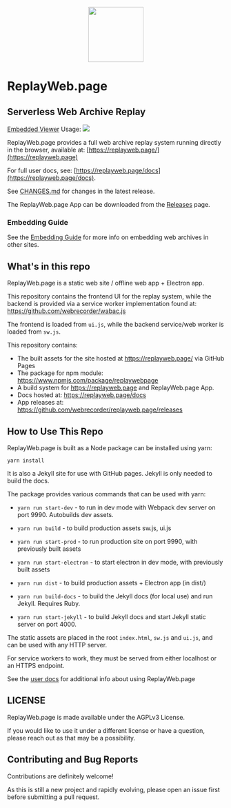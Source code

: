 <p align="center"><img src="/assets/logo.svg" width="128" height="128"></p>
 
# ReplayWeb.page

## Serverless Web Archive Replay
[Embedded Viewer](https://replayweb.page/docs/embedding) Usage: [![](https://data.jsdelivr.com/v1/package/npm/replaywebpage/badge)](https://www.jsdelivr.com/package/npm/replaywebpage)

ReplayWeb.page provides a full web archive replay system running directly in the browser, 
available at: [https://replayweb.page/](https://replayweb.page)

For full user docs, see: [https://replayweb.page/docs](https://replayweb.page/docs).

See [CHANGES.md](CHANGES.md) for changes in the latest release.

The ReplayWeb.page App can be downloaded from the [Releases](https://replayweb.page/releases) page.

### Embedding Guide

See the [Embedding Guide](https://replayweb.page/docs/embedding) for more info on embedding web archives in other sites.


## What's in this repo

ReplayWeb.page is a static web site / offline web app + Electron app.

This repository contains the frontend UI for the replay system, while the backend is provided via a service worker
implementation found at: https://github.com/webrecorder/wabac.js

The frontend is loaded from `ui.js`, while the backend service/web worker is loaded from `sw.js`.

This repository contains:
- The built assets for the site hosted at https://replayweb.page/ via GitHub Pages
- The package for npm module: https://www.npmjs.com/package/replaywebpage
- A build system for https://replayweb.page and ReplayWeb.page App.
- Docs hosted at: https://replayweb.page/docs
- App releases at: https://github.com/webrecorder/replayweb.page/releases

## How to Use This Repo

ReplayWeb.page is built as a Node package can be installed using yarn:

`yarn install`

It is also a Jekyll site for use with GitHub pages. Jekyll is only needed to build the docs.

The package provides various commands that can be used with yarn:

- `yarn run start-dev` - to run in dev mode with Webpack dev server on port 9990. Autobuilds dev assets.

- `yarn run build` - to build production assets sw.js, ui.js

- `yarn run start-prod` - to run production site on port 9990, with previously built assets

- `yarn run start-electron` - to start electron in dev mode, with previously built assets

- `yarn run dist` - to build production assets + Electron app (in dist/)

- `yarn run build-docs` - to build the Jekyll docs (for local use) and run Jekyll. Requires Ruby.

- `yarn run start-jekyll` - to build Jekyll docs and start Jekyll static server on port 4000.


The static assets are placed in the root `index.html`, `sw.js` and `ui.js`, and can be used with any HTTP server.

For service workers to work, they must be served from either localhost or an HTTPS endpoint.

See the [user docs](https://replayweb.page/docs/) for additional info about using ReplayWeb.page



## LICENSE

ReplayWeb.page is made available under the AGPLv3 License.

If you would like to use it under a different license or have a question, please reach out as that may be a possibility.


## Contributing and Bug Reports

Contributions are definitely welcome!

As this is still a new project and rapidly evolving, please open an issue first before submitting a pull request.





